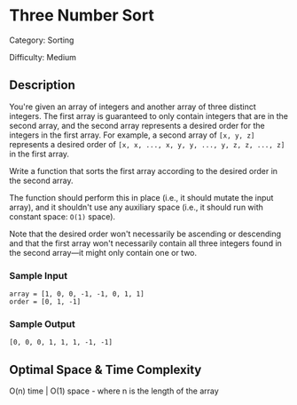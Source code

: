 # Three Number Sort

Category: Sorting

Difficulty: Medium

## Description

You're given an array of integers and another array of three distinct
integers. The first array is guaranteed to only contain integers that are in
the second array, and the second array represents a desired order for the
integers in the first array. For example, a second array of
`[x, y, z]` represents a desired order of
`[x, x, ..., x, y, y, ..., y, z, z, ..., z]` in the first array.

Write a function that sorts the first array according to the desired order in
the second array.

The function should perform this in place (i.e., it should mutate the input
array), and it shouldn't use any auxiliary space (i.e., it should run with
constant space: `O(1)` space).

Note that the desired order won't necessarily be ascending or descending and
that the first array won't necessarily contain all three integers found in the
second array—it might only contain one or two.


### Sample Input
```
array = [1, 0, 0, -1, -1, 0, 1, 1]
order = [0, 1, -1]
```

### Sample Output
```
[0, 0, 0, 1, 1, 1, -1, -1]
```

## Optimal Space & Time Complexity

O(n) time | O(1) space - where n is the length of the array
